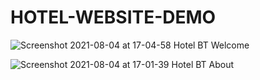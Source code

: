 ﻿# HOTEL-WEBSITE-DEMO

![Screenshot 2021-08-04 at 17-04-58 Hotel BT Welcome](https://user-images.githubusercontent.com/61863033/128174148-ca02914a-0403-45c4-92a7-67ca2ef2c681.png)

![Screenshot 2021-08-04 at 17-01-39 Hotel BT About](https://user-images.githubusercontent.com/61863033/128174244-1056c030-c5b1-4b32-87fc-344e00490cc5.png)
